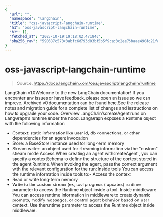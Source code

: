 ```yaml
---
{
  "url": "",
  "namespace": "langchain",
  "title": "oss-javascript-langchain-runtime",
  "h1": "oss-javascript-langchain-runtime",
  "h2": [],
  "fetched_at": "2025-10-19T19:18:02.471840",
  "sha256_raw": "590587c573c3abfc6d793d03bf5b5f9cac3c2ee75baae490dc21fae6107987e3"
}
---
```


# oss-javascript-langchain-runtime

> Source: https://docs.langchain.com/oss/javascript/langchain/runtime

LangChain v1.0Welcome to the new LangChain documentation! If you encounter any issues or have feedback, please open an issue so we can improve. Archived v0 documentation can be found here.See the release notes and migration guide for a complete list of changes and instructions on how to upgrade your code.
Overview
LangChain’screateAgent
runs on LangGraph’s runtime under the hood.
LangGraph exposes a Runtime object with the following information:
- Context: static information like user id, db connections, or other dependencies for an agent invocation
- Store: a BaseStore instance used for long-term memory
- Stream writer: an object used for streaming information via the
"custom"
stream mode
Access
When creating an agent withcreateAgent
, you can specify a contextSchema
to define the structure of the context
stored in the agent Runtime.
When invoking the agent, pass the context
argument with the relevant configuration for the run:
Inside tools
You can access the runtime information inside tools to:- Access the context
- Read or write long-term memory
- Write to the custom stream (ex, tool progress / updates)
runtime
parameter to access the Runtime object inside a tool.
Inside middleware
You can access runtime information in middleware to create dynamic prompts, modify messages, or control agent behavior based on user context. Use theruntime
parameter to access the Runtime object inside middleware.